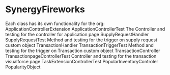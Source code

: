 # SynergyFireworks
Each class has its own functionality for the org:
  <members>ApplicationControllerExtension</members>
	<members>ApplicationControllerTest</members>
  The Controller and testing for the controller for application page
	<members>SupplyRequestHandler</members>  
	<members>SupplyRequestTest</members>
  Method and testing for the trigger on supply request custom object
	<members>TransactionHandler</members>
	<members>TransactionTriggerTest</members>
  Method and testing for the trigger on Transaction custom object
	<members>TransactionController</members>
	<members>TransactionpageControllerTest</members>
  Controller and testing for the transaction visualforce page
	<members>TaskExtensionControllerTest</members>
	<members>PopularInventoryControler</members>
	<members>PopularityObject</members>
